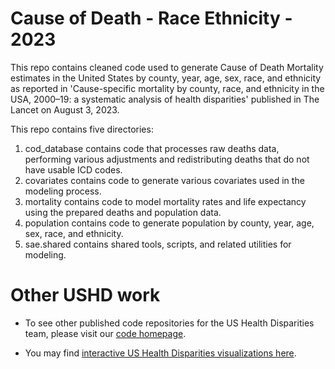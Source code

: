 # Cause of Death - Race Ethnicity - 2023

This repo contains cleaned code used to generate Cause of Death Mortality estimates in the United States by county, year, age, sex, race, and ethnicity as reported in 'Cause-specific mortality by county, race, and ethnicity in the USA, 2000–19: a systematic analysis of health disparities' published in The Lancet on August 3, 2023. 

This repo contains five directories:

1) cod_database contains code that processes raw deaths data, performing various adjustments and redistributing deaths that do not have usable ICD codes. 
2) covariates contains code to generate various covariates used in the modeling process.
3) mortality contains code to model mortality rates and life expectancy using the prepared deaths and population data.
4) population contains code to generate population by county, year, age, sex, race, and ethnicity.
5) sae.shared contains shared tools, scripts, and related utilities for modeling.

# Other USHD work

* To see other published code repositories for the US Health Disparities team, please visit our [code homepage](https://stash.ihme.washington.edu/projects/UC/repos/published_code/browse).

* You may find [interactive US Health Disparities visualizations here](https://vizhub.healthdata.org/subnational/usa).